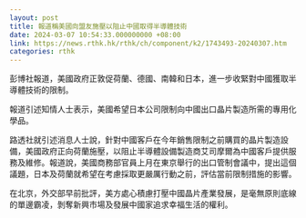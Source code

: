 ```yaml
---
layout: post
title: 報道稱美國向盟友施壓以阻止中國取得半導體技術
date: 2024-03-07 10:54:33.000000000 +08:00
link: https://news.rthk.hk/rthk/ch/component/k2/1743493-20240307.htm
categories: rthk
---
```


彭博社報道，美國政府正敦促荷蘭、德國、南韓和日本，進一步收緊對中國獲取半導體技術的限制。

報道引述知情人士表示，美國希望日本公司限制向中國出口晶片製造所需的專用化學品。

路透社就引述消息人士說，針對中國客戶在今年銷售限制之前購買的晶片製造設備，美國政府正向荷蘭施壓，以阻止半導體設備製造商艾司摩爾為中國客戶提供服務及維修。報道說，美國商務部官員上月在東京舉行的出口管制會議中，提出這個議題，日本及荷蘭就希望在考慮採取更嚴厲行動之前，評估當前限制措施的影響。

在北京，外交部早前批評，美方處心積慮打壓中國晶片產業發展，是毫無原則底線的單邊霸凌，剝奪新興市場及發展中國家追求幸福生活的權利。
